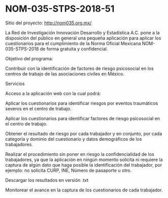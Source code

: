 # NOM-035-STPS-2018-51

Sitio del proyecto: http://nom035.org.mx/

La Red de Investigación Innovación Desarrollo y Estadística A.C. pone a la disposición del público en general una pequeña aplicación para aplicar los cuestionarios para el cumplimiento de la Norma Oficial Mexicana NOM-035-STPS-2018 de forma gratuita y confidencial.

Objetivo del programa:

Contribuir con la identificación de factores de riesgo psicosocial en los centros de trabajo de las asociaciones civiles en México.

Servicios

Acceso a la aplicación web con la cual podrá:

Aplicar los cuestionarios para identificar riesgos por eventos traumáticos severos en el centro de trabajo.

Aplicar los cuestionarios para identificar factores de riesgo psicosocial en el centro de trabajo.

Obtener el resultado de riesgo por cada trabajador y en conjunto, por cada categoría y dominio del cuestionario y datos demográficos de los trabajadores.

Realizar el procedimiento sin poner en riesgo la confidencialidad de los trabajadores, ya que la aplicación en ningún momento solicita ni requiere la captura de algún dato que haga posible la identificación del trabajador, por ejemplo: no solicita CURP, INE, Número de pasaporte u otro.

Descargar los resultados en versión .txt

Monitorear el avance en la captura de los cuestionarios de cada trabajador.
